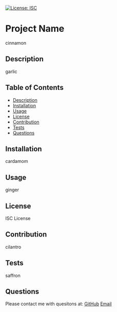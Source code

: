 [![License: ISC](https://img.shields.io/badge/License-ISC-blue.svg)](https://opensource.org/licenses/ISC)
        
# Project Name
cinnamon
## Description
garlic
## Table of Contents
- [Description](https://github.com/Abi-Queen/Readme-Generator/tree/feature/fix-license/dist#description)
- [Installation](https://github.com/Abi-Queen/Readme-Generator/tree/feature/fix-license/dist#installation)
- [Usage](https://github.com/Abi-Queen/Readme-Generator/tree/feature/fix-license/dist#usage)
- [License](https://github.com/Abi-Queen/Readme-Generator/tree/feature/fix-license/dist#license)
- [Contribution](https://github.com/Abi-Queen/Readme-Generator/tree/feature/fix-license/dist#contribution)
- [Tests](https://github.com/Abi-Queen/Readme-Generator/tree/feature/fix-license/dist#tests)
- [Questions](https://github.com/Abi-Queen/Readme-Generator/tree/feature/fix-license/dist#questions)
## Installation
cardamom
## Usage
ginger
## License
ISC License
## Contribution
cilantro
## Tests
saffron
## Questions
Please contact me with quesitons at:
[GitHub](undefined)
[Email](undefined)
